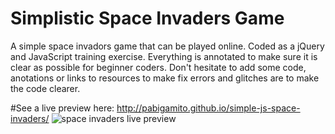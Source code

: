 # Simplistic Space Invaders Game
A simple space invadors game that can be played online. Coded as a jQuery and JavaScript training exercise.
Everything is annotated to make sure it is clear as possible for beginner coders.
Don't hesitate to add some code, anotations or links to resources to make fix errors and glitches are to make the code clearer.

#See a live preview here: 
http://pabigamito.github.io/simple-js-space-invaders/
![space invaders live preview](http://s32.postimg.org/3q8b2amet/Fire_Shot_Capture_6_Space_Invaders_http_pab.png)
